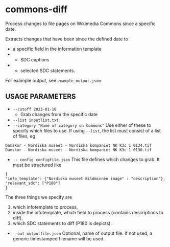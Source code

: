 
# commons-diff

Process changes to file pages on Wikimedia Commons since a specific date.
 
 Extracts changes that have been since the defined date to
 * a specific field in the information template
 * * SDC captions
 * * selected SDC statements.

For example output, see `example_output.json`

  

## USAGE PARAMETERS
* `--cutoff 2023-01-10`
	* Grab changes from the specific date
* `--list inputlist.txt`
* `--category "Name of category on Commons"`
Use either of these to specify which files to use.
If using `--list`, the list must consist of a list of files, eg
```
Damskor - Nordiska museet - Nordiska kompaniet NK K3c 1 0134.tif
Damskor - Nordiska museet - Nordiska kompaniet NK K3c 1 0130.tif
```
* `-- config configfile.json`
This file defines which changes to grab. It must be structured like
```
{
"info_template": {"Nordiska museet Bildminnen image" : "description"},
"relevant_sdc": ["P180"]
}
```

The three things we specify are
1) which infotemplate to process,
2) inside the infotemplate, which field to process (contains descriptions to diff),
3) which SDC statements to diff (P180 is depicts).
* `--out outputfile.json`
Optional, name of output file. If not used, a generic timestamped filename will be used.